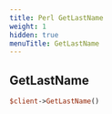 ```yaml
---
title: Perl GetLastName
weight: 1
hidden: true
menuTitle: GetLastName
---
```

## GetLastName
```perl
$client->GetLastName()
```